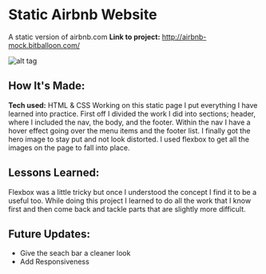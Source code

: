 # Static Airbnb Website

A static version of airbnb.com 
**Link to project:** http://airbnb-mock.bitballoon.com/

![alt tag](http://imgur.com/YBBqCVr)



## How It's Made:

**Tech used:** HTML & CSS
Working on this static page I put everything I have learned into practice. First off I divided the work I did into sections; header, where I included the nav, the body, and the footer. Within the nav I have a hover effect going over the menu items and the footer list. I finally got the hero image to stay put and not look distorted. I used flexbox to get all the images on the page to fall into place. 

## Lessons Learned:
Flexbox was a little tricky but once I understood the concept I find it to be a useful too. While doing this project I learned to do all the work that I know first and then come back and tackle parts that are slightly more difficult. 

## Future Updates:
* Give the seach bar a cleaner look
* Add Responsiveness
